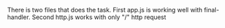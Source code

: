 There is two files that does the task. 
First app.js is working well with final-handler.
Second http.js works with only "/" http request